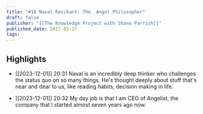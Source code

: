 ```yaml
---
title: "#18 Naval Ravikant: The  Angel Philosopher"
draft: false
publisher: "[[The Knowledge Project with Shane Parrish]]"
published_date: 2017-02-27
tags:
---
```



## Highlights
* [[2023-12-01]] 20:31  Naval is an incredibly deep thinker who challenges the status quo on so many things. He's thought deeply about stuff that's near and dear to us, like reading habits, decision making in life.

* [[2023-12-01]] 20:32  My day job is that I am CEO of Angelist, the company that I started almost seven years ago now.

